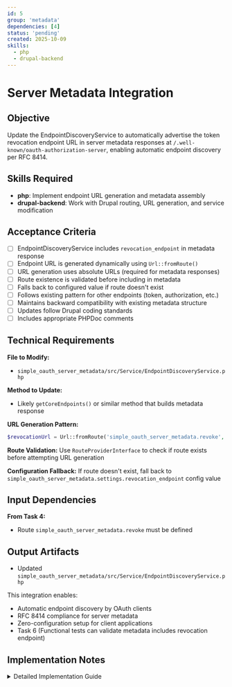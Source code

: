 ```yaml
---
id: 5
group: 'metadata'
dependencies: [4]
status: 'pending'
created: 2025-10-09
skills:
  - php
  - drupal-backend
---
```


# Server Metadata Integration

## Objective

Update the EndpointDiscoveryService to automatically advertise the token revocation endpoint URL in server metadata responses at `/.well-known/oauth-authorization-server`, enabling automatic endpoint discovery per RFC 8414.

## Skills Required

- **php**: Implement endpoint URL generation and metadata assembly
- **drupal-backend**: Work with Drupal routing, URL generation, and service modification

## Acceptance Criteria

- [ ] EndpointDiscoveryService includes `revocation_endpoint` in metadata response
- [ ] Endpoint URL is generated dynamically using `Url::fromRoute()`
- [ ] URL generation uses absolute URLs (required for metadata responses)
- [ ] Route existence is validated before including in metadata
- [ ] Falls back to configured value if route doesn't exist
- [ ] Follows existing pattern for other endpoints (token, authorization, etc.)
- [ ] Maintains backward compatibility with existing metadata structure
- [ ] Updates follow Drupal coding standards
- [ ] Includes appropriate PHPDoc comments

## Technical Requirements

**File to Modify:**

- `simple_oauth_server_metadata/src/Service/EndpointDiscoveryService.php`

**Method to Update:**

- Likely `getCoreEndpoints()` or similar method that builds metadata response

**URL Generation Pattern:**

```php
$revocationUrl = Url::fromRoute('simple_oauth_server_metadata.revoke', [], ['absolute' => TRUE])->toString();
```

**Route Validation:**
Use `RouteProviderInterface` to check if route exists before attempting URL generation

**Configuration Fallback:**
If route doesn't exist, fall back to `simple_oauth_server_metadata.settings.revocation_endpoint` config value

## Input Dependencies

**From Task 4:**

- Route `simple_oauth_server_metadata.revoke` must be defined

## Output Artifacts

- Updated `simple_oauth_server_metadata/src/Service/EndpointDiscoveryService.php`

This integration enables:

- Automatic endpoint discovery by OAuth clients
- RFC 8414 compliance for server metadata
- Zero-configuration setup for client applications
- Task 6 (Functional tests can validate metadata includes revocation endpoint)

## Implementation Notes

<details>
<summary>Detailed Implementation Guide</summary>

### Understanding EndpointDiscoveryService

First, examine the existing service to understand the pattern:

```bash
# Read the current implementation
cat simple_oauth_server_metadata/src/Service/EndpointDiscoveryService.php
```

Look for methods that build metadata responses, particularly how other endpoints are included (e.g., `token_endpoint`, `authorization_endpoint`).

### Typical Implementation Pattern

Services like this usually have a method that builds core endpoint metadata:

```php
public function getCoreEndpoints(): array {
  $endpoints = [];

  // Existing endpoints (authorization, token, etc.)
  // ...

  // Add revocation endpoint
  if ($this->routeProvider->getRouteByName('simple_oauth_server_metadata.revoke')) {
    $endpoints['revocation_endpoint'] = Url::fromRoute(
      'simple_oauth_server_metadata.revoke',
      [],
      ['absolute' => TRUE]
    )->toString();
  }
  else {
    // Fallback to configured value
    $configured = $this->configFactory
      ->get('simple_oauth_server_metadata.settings')
      ->get('revocation_endpoint');
    if (!empty($configured)) {
      $endpoints['revocation_endpoint'] = $configured;
    }
  }

  return $endpoints;
}
```

### Required Service Dependencies

Ensure the service has access to:

```php
public function __construct(
  // ... existing dependencies ...
  private readonly RouteProviderInterface $routeProvider,
  private readonly ConfigFactoryInterface $configFactory,
) {}
```

If these aren't already injected, add them to the constructor and update the service definition in `simple_oauth_server_metadata.services.yml`.

### Route Existence Validation

Before generating URLs, check if the route exists:

```php
try {
  $route = $this->routeProvider->getRouteByName('simple_oauth_server_metadata.revoke');
  // Route exists, safe to generate URL
} catch (RouteNotFoundException $e) {
  // Route doesn't exist, use fallback or omit
}
```

### Absolute URL Generation

RFC 8414 requires absolute URLs in metadata responses:

```php
// CORRECT - absolute URL
$url = Url::fromRoute('simple_oauth_server_metadata.revoke', [], ['absolute' => TRUE])->toString();
// Result: https://example.com/oauth/revoke

// INCORRECT - relative URL
$url = Url::fromRoute('simple_oauth_server_metadata.revoke')->toString();
// Result: /oauth/revoke (invalid for metadata)
```

### Configuration Fallback Logic

The configuration schema already has a `revocation_endpoint` field (per the plan). Use it as a fallback:

```yaml
# config/schema/simple_oauth_server_metadata.schema.yml
simple_oauth_server_metadata.settings:
  type: config_object
  mapping:
    # ... other settings ...
    revocation_endpoint:
      type: string
      label: 'Token Revocation Endpoint'
```

This allows manual configuration if needed, but auto-discovery should work when the route exists.

### Metadata Response Format

The metadata response should follow RFC 8414 format:

```json
{
  "issuer": "https://example.com",
  "authorization_endpoint": "https://example.com/oauth/authorize",
  "token_endpoint": "https://example.com/oauth/token",
  "revocation_endpoint": "https://example.com/oauth/revoke",
  "jwks_uri": "https://example.com/.well-known/jwks.json",
  ...
}
```

### Testing the Integration

After implementation:

```bash
# Rebuild cache
vendor/bin/drush cache:rebuild

# Fetch server metadata
curl https://your-site.com/.well-known/oauth-authorization-server | jq .

# Should include:
# "revocation_endpoint": "https://your-site.com/oauth/revoke"
```

### RFC 8414 Compliance

Per RFC 8414 Section 2:

- `revocation_endpoint` is an OPTIONAL metadata field
- MUST be an absolute HTTPS URL
- If present, clients can use it for token revocation

Including this field signals to clients that token revocation is supported.

### Error Handling

```php
try {
  $revocationUrl = Url::fromRoute('simple_oauth_server_metadata.revoke', [], ['absolute' => TRUE])->toString();
  $endpoints['revocation_endpoint'] = $revocationUrl;
} catch (\Exception $e) {
  // Log error but don't fail metadata response
  $this->logger->warning('Failed to generate revocation endpoint URL: @message', [
    '@message' => $e->getMessage(),
  ]);
  // Fall back to config or omit
}
```

### Backward Compatibility

Ensure changes don't break existing metadata responses:

- Don't modify existing endpoint logic
- Only add the new revocation endpoint
- Maintain existing method signatures
- Don't change service constructor signature without updating service definition

### Service Definition Update

If you add new dependencies, update `simple_oauth_server_metadata.services.yml`:

```yaml
simple_oauth_server_metadata.endpoint_discovery:
  class: Drupal\simple_oauth_server_metadata\Service\EndpointDiscoveryService
  arguments:
    - '@config.factory'
    - '@url_generator'
    - '@router.route_provider' # If adding
    # ... other dependencies
```

### Common Patterns to Follow

Look at how other endpoints are included in the service:

- Do they validate route existence?
- Do they use try-catch for URL generation?
- Do they have fallback logic?
- Do they use absolute URLs?

Match the existing patterns for consistency.

</details>
